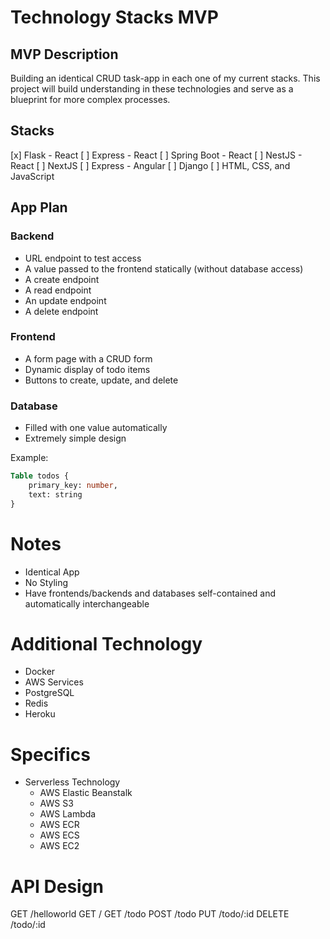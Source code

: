 # Technology Stacks MVP

## MVP Description

Building an identical CRUD task-app in each one of my current stacks. This project will build understanding in these technologies and serve as a blueprint for more complex processes.

## Stacks

[x] Flask - React
[ ] Express - React
[ ] Spring Boot - React
[ ] NestJS - React
[ ] NextJS
[ ] Express - Angular
[ ] Django
[ ] HTML, CSS, and JavaScript

## App Plan

### Backend

- URL endpoint to test access
- A value passed to the frontend statically (without database access)
- A create endpoint
- A read endpoint
- An update endpoint
- A delete endpoint

### Frontend

- A form page with a CRUD form
- Dynamic display of todo items
- Buttons to create, update, and delete

### Database

- Filled with one value automatically
- Extremely simple design

Example:

```sql
Table todos {
	primary_key: number,
	text: string
}
```

# Notes
- Identical App
- No Styling
- Have frontends/backends and databases self-contained and automatically interchangeable

# Additional Technology
- Docker
- AWS Services
- PostgreSQL
- Redis
- Heroku

# Specifics
- Serverless Technology
  - AWS Elastic Beanstalk
  - AWS S3
  - AWS Lambda
  - AWS ECR
  - AWS ECS
  - AWS EC2

# API Design

  GET /helloworld
  GET /
  GET /todo
  POST /todo
  PUT /todo/:id
  DELETE /todo/:id